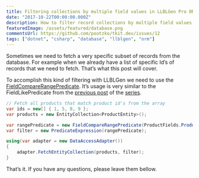 ```yaml
---
title: Filtering collections by multiple field values in LLBLGen Pro ORM
date: "2017-10-22T00:00:00.000Z"
description: How to filter record collections by multiple field values at the same time in LLBLGen Pro ORM?
featuredImage: /assets/featured/database.png
commentsUrl: https://github.com/pootzko/tkit.dev/issues/12
tags: ["dotnet", "csharp", "database", "llblgen", "orm"]
---
```


Sometimes we need to fetch a very specific subset of records from the database. For example when we already have a list of specific Id’s of records that we need to fetch. That’s what this post will cover.

To accomplish this kind of filtering with LLBLGen we need to use the [FieldCompareRangePredicate](http://www.llblgen.com/Documentation/5.3/ReferenceManuals/LLBLGenProRTF/html/E6DD0632.htm). It’s usage is very similar to the FieldLikePredicate from the [previous post](/2017/10/22/filtering-collections-by-like-operator-in-llblgen-pro-orm/) of the [series](/2017/10/23/llblgen-pro-basics/).

```cs
// Fetch all products that match product id's from the array
var ids = new[] { 1, 5, 8, 9 };
var products = new EntityCollection<ProductEntity>();

var rangePredicate = new FieldCompareRangePredicate(ProductFields.ProductId, null, ids);
var filter = new PredicateExpression(rangePredicate);

using(var adapter = new DataAccessAdapter())
{
    adapter.FetchEntityCollection(products, filter);
}
```

That’s it. If you have any questions, please leave them bellow.
